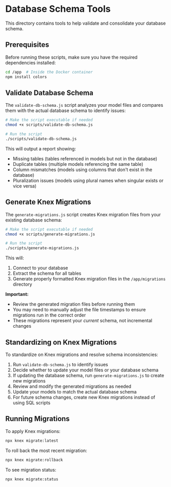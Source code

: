 # Database Schema Tools

This directory contains tools to help validate and consolidate your database schema.

## Prerequisites

Before running these scripts, make sure you have the required dependencies installed:

```bash
cd /app  # Inside the Docker container
npm install colors
```

## Validate Database Schema

The `validate-db-schema.js` script analyzes your model files and compares them with the actual database schema to identify issues:

```bash
# Make the script executable if needed
chmod +x scripts/validate-db-schema.js

# Run the script
./scripts/validate-db-schema.js
```

This will output a report showing:
- Missing tables (tables referenced in models but not in the database)
- Duplicate tables (multiple models referencing the same table)
- Column mismatches (models using columns that don't exist in the database)
- Pluralization issues (models using plural names when singular exists or vice versa)

## Generate Knex Migrations

The `generate-migrations.js` script creates Knex migration files from your existing database schema:

```bash
# Make the script executable if needed
chmod +x scripts/generate-migrations.js

# Run the script
./scripts/generate-migrations.js
```

This will:
1. Connect to your database
2. Extract the schema for all tables
3. Generate properly formatted Knex migration files in the `/app/migrations` directory

**Important:** 
- Review the generated migration files before running them
- You may need to manually adjust the file timestamps to ensure migrations run in the correct order
- These migrations represent your *current* schema, not incremental changes

## Standardizing on Knex Migrations

To standardize on Knex migrations and resolve schema inconsistencies:

1. Run `validate-db-schema.js` to identify issues
2. Decide whether to update your model files or your database schema
3. If updating the database schema, run `generate-migrations.js` to create new migrations
4. Review and modify the generated migrations as needed
5. Update your models to match the actual database schema
6. For future schema changes, create new Knex migrations instead of using SQL scripts

## Running Migrations

To apply Knex migrations:

```bash
npx knex migrate:latest
```

To roll back the most recent migration:

```bash
npx knex migrate:rollback
```

To see migration status:

```bash
npx knex migrate:status
``` 